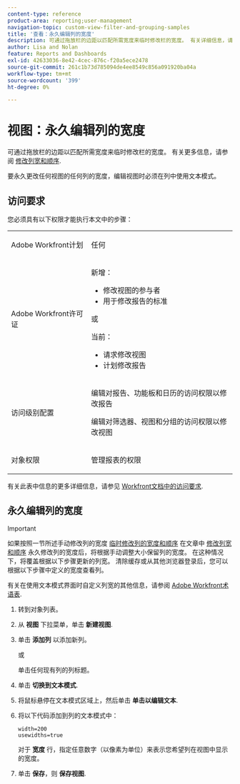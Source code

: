 ```yaml
---
content-type: reference
product-area: reporting;user-management
navigation-topic: custom-view-filter-and-grouping-samples
title: '查看：永久编辑列的宽度'
description: 可通过拖放栏的边距以匹配所需宽度来临时修改栏的宽度。 有关详细信息，请参阅修改列宽和顺序。
author: Lisa and Nolan
feature: Reports and Dashboards
exl-id: 42633036-8e42-4cec-876c-f20a5ece2478
source-git-commit: 261c1b73d785094de4ee8549c856a091920ba04a
workflow-type: tm+mt
source-wordcount: '399'
ht-degree: 0%

---
```


# 视图：永久编辑列的宽度

<!-- Audited: 1/2024 -->

可通过拖放栏的边距以匹配所需宽度来临时修改栏的宽度。 有关更多信息，请参阅 [修改列宽和顺序](../../../reports-and-dashboards/reports/reporting-elements/modify-column-width-order.md).

要永久更改任何视图的任何列的宽度，编辑视图时必须在列中使用文本模式。

## 访问要求

您必须具有以下权限才能执行本文中的步骤：

<table style="table-layout:auto"> 
 <col> 
 <col> 
 <tbody> 
  <tr> 
   <td role="rowheader">Adobe Workfront计划</td> 
   <td> <p>任何</p> </td> 
  </tr> 
  <tr> 
   <td role="rowheader">Adobe Workfront许可证</td> 
   <td> <p>新增：<ul><li>修改视图的参与者</li><li>用于修改报告的标准</li></ul></p><p>或</p>当前：<ul><li>请求修改视图</li><li>计划修改报告</li></ul></p> </td> 
  </tr> 
  <tr> 
   <td role="rowheader">访问级别配置</td> 
   <td> <p>编辑对报告、功能板和日历的访问权限以修改报告</p> <p>编辑对筛选器、视图和分组的访问权限以修改视图</p> </td> 
  </tr>  
  <tr> 
   <td role="rowheader">对象权限</td> 
   <td> <p>管理报表的权限</p> </td> 
  </tr> 
 </tbody> 
</table>

有关此表中信息的更多详细信息，请参见 [Workfront文档中的访问要求](/help/quicksilver/administration-and-setup/add-users/access-levels-and-object-permissions/access-level-requirements-in-documentation.md).

## 永久编辑列的宽度

>[!IMPORTANT]
>
>如果按照一节所述手动修改列的宽度 [临时修改列的宽度和顺序](/help/quicksilver/reports-and-dashboards/reports/reporting-elements/modify-column-width-order.md#modify-width-and-order-of-columns-temporarily) 在文章中 [修改列宽和顺序](../../../reports-and-dashboards/reports/reporting-elements/modify-column-width-order.md) 永久修改列的宽度后，将根据手动调整大小保留列的宽度。 在这种情况下，将覆盖根据以下步骤更新的列宽。 清除缓存或从其他浏览器登录后，您可以根据以下步骤中定义的宽度查看列。
>
>有关在使用文本模式界面时自定义列宽的其他信息，请参阅 [Adobe Workfront术语表](../../../workfront-basics/navigate-workfront/workfront-navigation/workfront-terminology-glossary.md).

1. 转到对象列表。
1. 从 **视图** 下拉菜单，单击 **新建视图**.

1. 单击 **添加列** 以添加新列。

   或

   单击任何现有列的列标题。

1. 单击 **切换到文本模式**.
1. 将鼠标悬停在文本模式区域上，然后单击 **单击以编辑文本**.
1. 将以下代码添加到列的文本模式中：

   ```
   width=200
   usewidths=true
   ```

   对于 **宽度** 行，指定任意数字（以像素为单位）来表示您希望列在视图中显示的宽度。

1. 单击 **保存**，则 **保存视图**.


